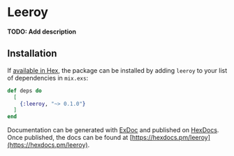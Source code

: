 # Leeroy

**TODO: Add description**

## Installation

If [available in Hex](https://hex.pm/docs/publish), the package can be installed
by adding `leeroy` to your list of dependencies in `mix.exs`:

```elixir
def deps do
  [
    {:leeroy, "~> 0.1.0"}
  ]
end
```

Documentation can be generated with [ExDoc](https://github.com/elixir-lang/ex_doc)
and published on [HexDocs](https://hexdocs.pm). Once published, the docs can
be found at [https://hexdocs.pm/leeroy](https://hexdocs.pm/leeroy).

